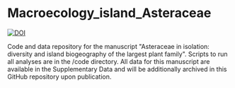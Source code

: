 # Macroecology_island_Asteraceae

[![DOI](https://zenodo.org/badge/479373043.svg)](https://zenodo.org/doi/10.5281/zenodo.11119678)

Code and data repository for the manuscript "Asteraceae in isolation: diversity and island biogeography of
the largest plant family". Scripts to run all analyses are in the /code directory. All data for this manuscript are available in the Supplementary Data and will be additionally archived in this GitHub repository upon publication. 
